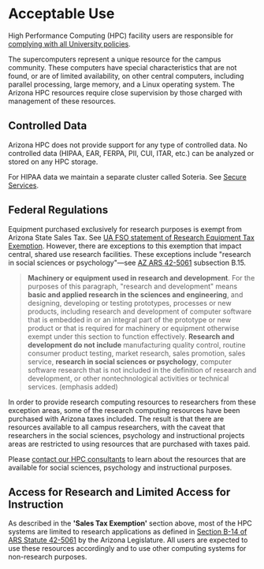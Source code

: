 # Acceptable Use

High Performance Computing (HPC) facility users are responsible for [complying with all University policies](https://policy.arizona.edu/information-technology/acceptable-use-computers-and-networks-policy).

The supercomputers represent a unique resource for the campus community. These computers have special characteristics that are not found, or are of limited availability, on other central computers, including parallel processing, large memory, and a Linux operating system. The Arizona HPC resources require close supervision by those charged with management of these resources.

## Controlled Data
Arizona HPC does not provide support for any type of controlled data. No controlled data (HIPAA, EAR, FERPA, PII, CUI, ITAR, etc.) can be analyzed or stored on any HPC storage.

For HIPAA data we maintain a separate cluster called Soteria. See [Secure Services](../../resources/secure_hpc/).

## Federal Regulations
Equipment purchased exclusively for research purposes is exempt from Arizona State Sales Tax. See [UA FSO statement of Research Equipment Tax Exemption](https://financialservices.arizona.edu/tax-services/az-sales-use/rd-exemptions). However, there are exceptions to this exemption that impact central, shared use research facilities. These exceptions include "research in social sciences or psychology"—see [AZ ARS 42-5061](https://www.azleg.gov/viewdocument/?docName=https://www.azleg.gov/ars/42/05061.htm) subsection B.15.

> **Machinery or equipment used in research and development**. For the purposes of this paragraph, "research and development" means **basic and applied research in the sciences and engineering**, and designing, developing or testing prototypes, processes or new products, including research and development of computer software that is embedded in or an integral part of the prototype or new product or that is required for machinery or equipment otherwise exempt under this section to function effectively. **Research and development do not include** manufacturing quality control, routine consumer product testing, market research, sales promotion, sales service, **research in social sciences or psychology**, computer software research that is not included in the definition of research and development, or other nontechnological activities or technical services. (emphasis added)

In order to provide research computing resources to researchers from these exception areas, some of the research computing resources have been purchased with Arizona taxes included. The result is that there are resources available to all campus researchers, with the caveat that researchers in the social sciences, psychology and instructional projects areas are restricted to using resources that are purchased with taxes paid.

Please [contact our HPC consultants](../../support_and_training/consulting_services/) to learn about the resources that are available for social sciences, psychology and instructional purposes.

## Access for Research and Limited Access for Instruction

As described in the **'Sales Tax Exemption'** section above, most of the HPC systems are limited to research applications as defined in [Section B-14 of ARS Statute 42-5061](http://www.azleg.state.az.us/ars/42/05061.htm) by the Arizona Legislature. All users are expected to use these resources accordingly and to use other computing systems for non-research purposes.
